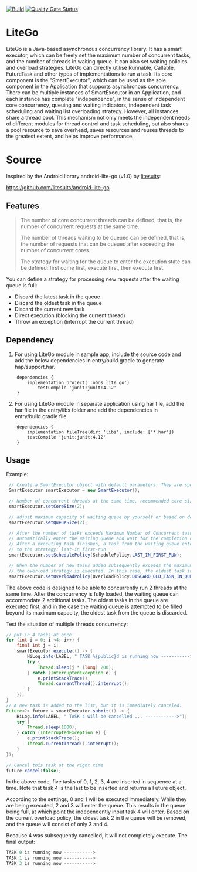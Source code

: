 [![Build](https://github.com/applibgroup/ohos-lite-go/actions/workflows/main.yml/badge.svg)](https://github.com/applibgroup/ohos-lite-go/actions/workflows/main.yml)
[![Quality Gate Status](https://sonarcloud.io/api/project_badges/measure?project=applibgroup_ohos-lite-go&metric=alert_status)](https://sonarcloud.io/dashboard?id=applibgroup_ohos-lite-go)

# LiteGo
LiteGo is a Java-based asynchronous concurrency library. It has a smart executor, which can be freely set the maximum number of concurrent tasks, and the number of threads in waiting queue. It can also set waiting policies and overload strategies. LiteGo can directly utilise Runnable, Callable, FutureTask and other types of implementations to run a task. Its core component is the "SmartExecutor", which can be used as the sole component in the Application that supports asynchronous concurrency. There can be multiple instances of SmartExecutor in an Application, and each instance has complete "independence", in the sense of independent core concurrency, queuing and waiting indicators, independent task scheduling and waiting list overloading strategy. However, all instances share a thread pool. This mechanism not only meets the independent needs of different modules for thread control and task scheduling, but also shares a pool resource to save overhead, saves resources and reuses threads to the greatest extent, and helps improve performance.

# Source
Inspired by the Android library android-lite-go (v1.0) by [litesuits](http://litesuits.com):

https://github.com/litesuits/android-lite-go

## Features

>  The number of core concurrent threads can be defined, that is, the number of concurrent requests at the same time.
>
> The number of threads waiting to be queued can be defined, that is, the number of requests that can be queued after exceeding the number of concurrent cores.
>
> The strategy for waiting for the queue to enter the execution state can be defined: first come first, execute first, then execute first.

You can define a strategy for processing new requests after the waiting queue is full:

- Discard the latest task in the queue
- Discard the oldest task in the queue
- Discard the current new task
- Direct execution (blocking the current thread)
- Throw an exception (interrupt the current thread)

## Dependency
1. For using LiteGo module in sample app, include the source code and add the below dependencies in entry/build.gradle to generate hap/support.har.
```
	dependencies {
		implementation project(':ohos_lite_go')
        	testCompile 'junit:junit:4.12'
	}
```
2. For using LiteGo module in separate application using har file, add the har file in the entry/libs folder and add the dependencies in entry/build.gradle file.
```
	dependencies {
		implementation fileTree(dir: 'libs', include: ['*.har'])
		testCompile 'junit:junit:4.12'
	}

```

## Usage
Example:

```java
 // Create a SmartExecutor object with default parameters. They are specified in the following lines
 SmartExecutor smartExecutor = new SmartExecutor();

 // Number of concurrent threads at the same time, recommended core size is CPU count
 smartExecutor.setCoreSize(2);

 // adjust maximum capacity of waiting queue by yourself or based on device performance
 smartExecutor.setQueueSize(2);

 // After the number of tasks exceeds Maximum Number of Concurrent tasks (core size), any new tasks
 // automatically enter the Waiting Queue and wait for the completion of the currently executing tasks.
 // After a executing task finishes, a task from the waiting queue enters the execution state according
 // to the strategy: last-in first-run
 smartExecutor.setSchedulePolicy(SchedulePolicy.LAST_IN_FIRST_RUN);

 // When the number of new tasks added subsequently exceeds the maximum capacity of the waiting queue,
 // the overload strategy is executed. In this case, the oldest task in the queue is discarded.
 smartExecutor.setOverloadPolicy(OverloadPolicy.DISCARD_OLD_TASK_IN_QUEUE);
```



The above code is designed to be able to concurrently run 2 threads at the same time. After the concurrency is fully loaded, the waiting queue can accommodate 2 additional tasks. The oldest tasks in the queue are executed first, and in the case the waiting queue is attempted to be filled beyond its maximum capacity, the oldest task from the queue is discarded.

Test the situation of multiple threads concurrency:

```java
// put in 4 tasks at once
for (int i = 0; i <4; i++) {
    final int j = i;
    smartExecutor.execute(() -> {
        HiLog.info(LABEL, " TASK %{public}d is running now ----------->", j);
        try {
            Thread.sleep(j * (long) 200);
        } catch (InterruptedException e) {
            e.printStackTrace();
            Thread.currentThread().interrupt();
        }
    });
}
// A new task is added to the list, but it is immediately canceled.
Future<?> future = smartExecutor.submit(() -> {
    HiLog.info(LABEL, " TASK 4 will be cancelled ... ------------>");
    try {
        Thread.sleep(1000);
    } catch (InterruptedException e) {
        e.printStackTrace();
        Thread.currentThread().interrupt();
    }
});

// Cancel this task at the right time
future.cancel(false);
```



In the above code, five tasks of 0, 1, 2, 3, 4 are inserted in sequence at a time. Note that task 4 is the last to be inserted and returns a Future object.

According to the settings, 0 and 1 will be executed immediately. While they are being executed, 2 and 3 will enter the queue. This results in the queue being full, at which point the independently input task 4 will enter. Based on the current overload policy, the oldest task 2 in the queue will be removed, and the queue will consist of only 3 and 4.

Because 4 was subsequently cancelled, it will not completely execute. The final output:

```java
TASK 0 is running now ----------->
TASK 1 is running now ----------->
TASK 3 is running now ----------->
```
